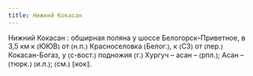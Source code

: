```yaml
---
title: Нижний Кокасан
---
```


Нижний Кокасан
: обширная поляна у шоссе Белогорск–Приветное, в 3,5 км к ⦅ЮЮВ⦆ от ⦅н.п.⦆ Красноселовка ⦅Белог.⦆, к ⦅СЗ⦆ от ⦅пер.⦆ Кокасан-Богаз, у ⦅с-вост.⦆ подножия ⦅г.⦆ Хургуч – асан – ⦅рпл.⦆; Асан – ⦅тюрк.⦆ ⦅и.л.⦆; ⦅см.⦆ ⟦кок⟧.
